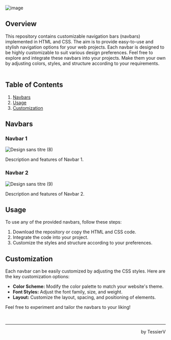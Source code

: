 ![image](https://github.com/TessierV/Web_exercice/assets/113889290/a844e05b-e321-4a49-9680-73e3a7f06ae7)

## Overview

This repository contains customizable navigation bars (navbars) implemented in HTML and CSS. The aim is to provide easy-to-use and stylish navigation options for your web projects. Each navbar is designed to be highly customizable to suit various design preferences.
Feel free to explore and integrate these navbars into your projects. Make them your own by adjusting colors, styles, and structure according to your requirements.
<br><br>

## Table of Contents

1. [Navbars](#navbars)
2. [Usage](#usage)
3. [Customization](#customization)

## Navbars

### Navbar 1

![Design sans titre (8)](https://github.com/TessierV/Web_exercice/assets/113889290/dea742f8-7540-4079-832a-e38c80e6f415)

Description and features of Navbar 1.

### Navbar 2

![Design sans titre (9)](https://github.com/TessierV/Web_exercice/assets/113889290/39bc5ad1-a8ef-4b07-9c31-5242354bb8ba)

Description and features of Navbar 2.

## Usage

To use any of the provided navbars, follow these steps:

1. Download the repository or copy the HTML and CSS code.
2. Integrate the code into your project.
3. Customize the styles and structure according to your preferences.

## Customization

Each navbar can be easily customized by adjusting the CSS styles. Here are the key customization options:

- **Color Scheme:** Modify the color palette to match your website's theme.
- **Font Styles:** Adjust the font family, size, and weight.
- **Layout:** Customize the layout, spacing, and positioning of elements.

Feel free to experiment and tailor the navbars to your liking!


<br/><hr>
<p align="right">by TessierV</p>
